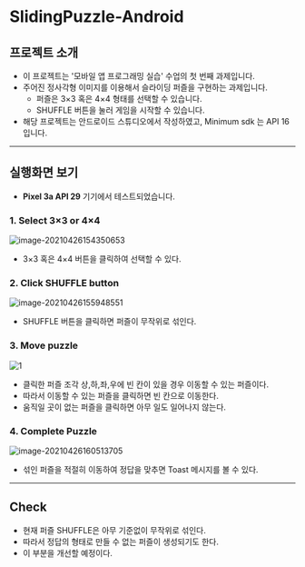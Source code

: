 # SlidingPuzzle-Android

## 프로젝트 소개

- 이 프로젝트는 '모바일 앱 프로그래밍 실습' 수업의 첫 번째 과제입니다.
- 주어진 정사각형 이미지를 이용해서 슬라이딩 퍼즐을 구현하는 과제입니다.
  - 퍼즐은 3×3 혹은  4×4 형태를 선택할 수 있습니다.
  - SHUFFLE 버튼을 눌러 게임을 시작할 수 있습니다.
- 해당 프로젝트는 안드로이드 스튜디오에서 작성하였고, Minimum sdk 는 API 16입니다.

***

## 실행화면 보기

- __Pixel 3a API 29__ 기기에서 테스트되었습니다.



### 1. Select 3×3 or 4×4

![image-20210426154350653](C:\Users\PSY\AppData\Roaming\Typora\typora-user-images\image-20210426154350653.png)

- 3×3 혹은  4×4 버튼을 클릭하여 선택할 수 있다.



### 2. Click SHUFFLE button

![image-20210426155948551](C:\Users\PSY\AppData\Roaming\Typora\typora-user-images\image-20210426155948551.png)

- SHUFFLE 버튼을 클릭하면 퍼즐이 무작위로 섞인다.



### 3. Move puzzle

![1](C:\Users\PSY\Desktop\1.gif)

- 클릭한 퍼즐 조각 상,하,좌,우에 빈 칸이 있을 경우 이동할 수 있는 퍼즐이다.
- 따라서 이동할 수 있는 퍼즐을 클릭하면 빈 칸으로 이동한다.
- 움직일 곳이 없는 퍼즐을 클릭하면 아무 일도 일어나지 않는다.



### 4. Complete Puzzle

![image-20210426160513705](C:\Users\PSY\AppData\Roaming\Typora\typora-user-images\image-20210426160513705.png)



- 섞인 퍼즐을 적절히 이동하여 정답을 맞추면 Toast 메시지를 볼 수 있다.



***



## Check

- 현재 퍼즐 SHUFFLE은 아무 기준없이 무작위로 섞인다.
- 따라서 정답의 형태로 만들 수 없는 퍼즐이 생성되기도 한다.
- 이 부분을 개선할 예정이다.